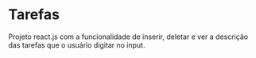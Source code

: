 # Tarefas
Projeto react.js com a funcionalidade de inserir, deletar e ver a descrição das tarefas que o usuário digitar no input. 
